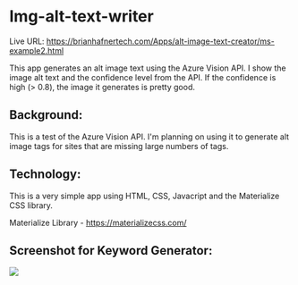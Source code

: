 # Img-alt-text-writer

Live URL: https://brianhafnertech.com/Apps/alt-image-text-creator/ms-example2.html

This app generates an alt image text using the Azure Vision API.  I show the image alt text and the confidence level from the API.  If the confidence is high (> 0.8), the image it generates is pretty good.

Background:
----------------------------------------------------
This is a test of the Azure Vision API. I'm planning on using it to generate alt image tags for sites that are missing large numbers of tags.

Technology:
----------------------------------------------------
This is a very simple app using HTML, CSS, Javacript and the Materialize CSS library.

Materialize Library - https://materializecss.com/

Screenshot for Keyword Generator:
--------------------------------

<img src="imgAnalyzer.png">


